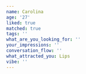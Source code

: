 ```yaml
---
name: Carolina
age: '27'
liked: true
matched: true
tags: ''
what_are_you_looking_for: ''
your_impressions: ''
conversation_flow: ''
what_attracted_you: Lips
vibe: ''
---
```

